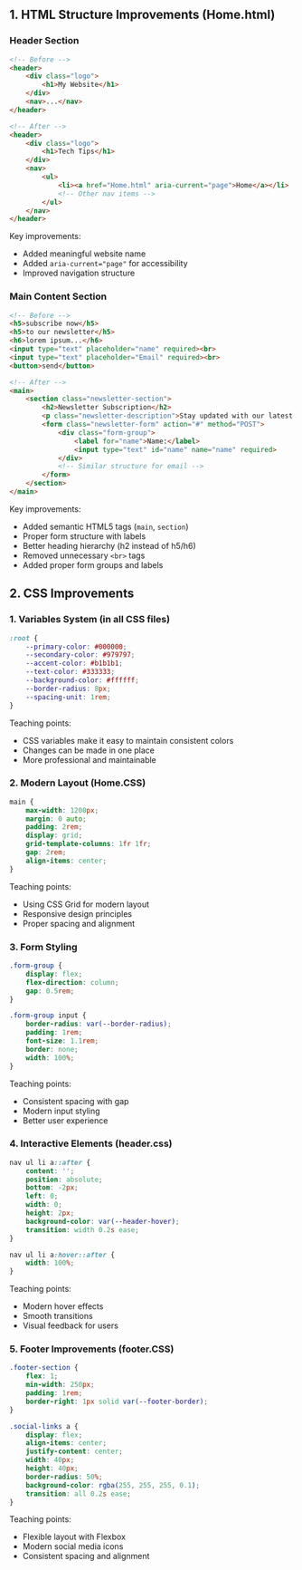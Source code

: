 ## 1. HTML Structure Improvements (Home.html)


### Header Section
```html
<!-- Before -->
<header>
    <div class="logo">
        <h1>My Website</h1>
    </div>
    <nav>...</nav>
</header>

<!-- After -->
<header>
    <div class="logo">
        <h1>Tech Tips</h1>
    </div>
    <nav>
        <ul>
            <li><a href="Home.html" aria-current="page">Home</a></li>
            <!-- Other nav items -->
        </ul>
    </nav>
</header>
```
Key improvements:
- Added meaningful website name
- Added `aria-current="page"` for accessibility
- Improved navigation structure

### Main Content Section
```html
<!-- Before -->
<h5>subscribe now</h5>
<h5>to our newsletter</h5>
<h6>lorem ipsum...</h6>
<input type="text" placeholder="name" required><br>
<input type="text" placeholder="Email" required><br>
<button>send</button>

<!-- After -->
<main>
    <section class="newsletter-section">
        <h2>Newsletter Subscription</h2>
        <p class="newsletter-description">Stay updated with our latest tech tips...</p>
        <form class="newsletter-form" action="#" method="POST">
            <div class="form-group">
                <label for="name">Name:</label>
                <input type="text" id="name" name="name" required>
            </div>
            <!-- Similar structure for email -->
        </form>
    </section>
</main>
```
Key improvements:
- Added semantic HTML5 tags (`main`, `section`)
- Proper form structure with labels
- Better heading hierarchy (h2 instead of h5/h6)
- Removed unnecessary `<br>` tags
- Added proper form groups and labels

## 2. CSS Improvements

### 1. Variables System (in all CSS files)
```css
:root {
    --primary-color: #000000;
    --secondary-color: #979797;
    --accent-color: #b1b1b1;
    --text-color: #333333;
    --background-color: #ffffff;
    --border-radius: 8px;
    --spacing-unit: 1rem;
}
```
Teaching points:
- CSS variables make it easy to maintain consistent colors
- Changes can be made in one place
- More professional and maintainable

### 2. Modern Layout (Home.CSS)
```css
main {
    max-width: 1200px;
    margin: 0 auto;
    padding: 2rem;
    display: grid;
    grid-template-columns: 1fr 1fr;
    gap: 2rem;
    align-items: center;
}
```
Teaching points:
- Using CSS Grid for modern layout
- Responsive design principles
- Proper spacing and alignment

### 3. Form Styling
```css
.form-group {
    display: flex;
    flex-direction: column;
    gap: 0.5rem;
}

.form-group input {
    border-radius: var(--border-radius);
    padding: 1rem;
    font-size: 1.1rem;
    border: none;
    width: 100%;
}
```
Teaching points:
- Consistent spacing with gap
- Modern input styling
- Better user experience

### 4. Interactive Elements (header.css)
```css
nav ul li a::after {
    content: '';
    position: absolute;
    bottom: -2px;
    left: 0;
    width: 0;
    height: 2px;
    background-color: var(--header-hover);
    transition: width 0.2s ease;
}

nav ul li a:hover::after {
    width: 100%;
}
```
Teaching points:
- Modern hover effects
- Smooth transitions
- Visual feedback for users

### 5. Footer Improvements (footer.CSS)
```css
.footer-section {
    flex: 1;
    min-width: 250px;
    padding: 1rem;
    border-right: 1px solid var(--footer-border);
}

.social-links a {
    display: flex;
    align-items: center;
    justify-content: center;
    width: 40px;
    height: 40px;
    border-radius: 50%;
    background-color: rgba(255, 255, 255, 0.1);
    transition: all 0.2s ease;
}
```
Teaching points:
- Flexible layout with Flexbox
- Modern social media icons
- Consistent spacing and alignment

